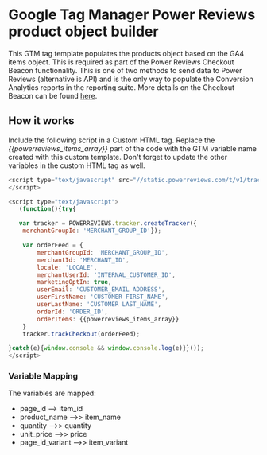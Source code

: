 # Google Tag Manager Power Reviews product object builder

This GTM tag template populates the products object based on the GA4 items object.
This is required as part of the Power Reviews Checkout Beacon functionality. This is one of two methods to send data to Power Reviews (alternative is API) and is the only way to populate the Conversion Analytics reports in the reporting suite.
More details on the Checkout Beacon can be found [here](https://help.powerreviews.com/hc/en-us/articles/7533484327707-Adding-the-Checkout-Beacon).

## How it works

Include the following script in a Custom HTML tag. Replace the *{{powerreviews_items_array}}* part of the code with the GTM variable name created with this custom template.
Don't forget to update the other variables in the custom HTML tag as well.

```javascript
<script type="text/javascript" src="//static.powerreviews.com/t/v1/tracker.js">
</script>

<script type="text/javascript">
   (function(){try{

   var tracker = POWERREVIEWS.tracker.createTracker({
	merchantGroupId: 'MERCHANT_GROUP_ID'});

	var orderFeed = {
		merchantGroupId: 'MERCHANT_GROUP_ID',
   		merchantId: 'MERCHANT_ID',
		locale: 'LOCALE',
		merchantUserId: 'INTERNAL_CUSTOMER_ID',
		marketingOptIn: true,
		userEmail: 'CUSTOMER_EMAIL ADDRESS',
		userFirstName: 'CUSTOMER FIRST_NAME',
		userLastName: 'CUSTOMER LAST_NAME',
		orderId: 'ORDER_ID',
		orderItems: {{powerreviews_items_array}}
	}
	tracker.trackCheckout(orderFeed);

}catch(e){window.console && window.console.log(e)}}());
</script>
```
### Variable Mapping

The variables are mapped:
* page_id --> item_id
* product_name -->> item_name
* quantity -->> quantity
* unit_price -->> price
* page_id_variant -->> item_variant
